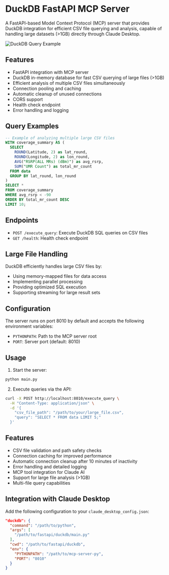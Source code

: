 # DuckDB FastAPI MCP Server

A FastAPI-based Model Context Protocol (MCP) server that provides DuckDB integration for efficient CSV file querying and analysis, capable of handling large datasets (>1GB) directly through Claude Desktop.

![DuckDB Query Example](./assets/duckdb_query_example.png)

## Features

- FastAPI integration with MCP server
- DuckDB in-memory database for fast CSV querying of large files (>1GB)
- Efficient analysis of multiple CSV files simultaneously
- Connection pooling and caching
- Automatic cleanup of unused connections
- CORS support
- Health check endpoint
- Error handling and logging

## Query Examples

```sql
-- Example of analyzing multiple large CSV files
WITH coverage_summary AS (
  SELECT
    ROUND(Latitude, 2) as lat_round,
    ROUND(Longitude, 2) as lon_round,
    AVG("RSRP(ALL MRs) (dBm)") as avg_rsrp,
    SUM("UMR Count") as total_mr_count
  FROM data
  GROUP BY lat_round, lon_round
)
SELECT *
FROM coverage_summary
WHERE avg_rsrp < -90
ORDER BY total_mr_count DESC
LIMIT 10;
```

## Endpoints

- `POST /execute_query`: Execute DuckDB SQL queries on CSV files
- `GET /health`: Health check endpoint

## Large File Handling

DuckDB efficiently handles large CSV files by:
- Using memory-mapped files for data access
- Implementing parallel processing
- Providing optimized SQL execution
- Supporting streaming for large result sets

## Configuration

The server runs on port 8010 by default and accepts the following environment variables:
- `PYTHONPATH`: Path to the MCP server root
- `PORT`: Server port (default: 8010)

## Usage

1. Start the server:
```bash
python main.py
```

2. Execute queries via the API:
```bash
curl -X POST http://localhost:8010/execute_query \
  -H "Content-Type: application/json" \
  -d '{
    "csv_file_path": "/path/to/your/large_file.csv",
    "query": "SELECT * FROM data LIMIT 5;"
  }'
```

## Features

- CSV file validation and path safety checks
- Connection caching for improved performance
- Automatic connection cleanup after 10 minutes of inactivity
- Error handling and detailed logging
- MCP tool integration for Claude AI
- Support for large file analysis (>1GB)
- Multi-file query capabilities

## Integration with Claude Desktop

Add the following configuration to your `claude_desktop_config.json`:

```json
"duckdb": {
  "command": "/path/to/python",
  "args": [
    "/path/to/fastapi/duckdb/main.py"
  ],
  "cwd": "/path/to/fastapi/duckdb",
  "env": {
    "PYTHONPATH": "/path/to/mcp-server-py",
    "PORT": "8010"
  }
}
```